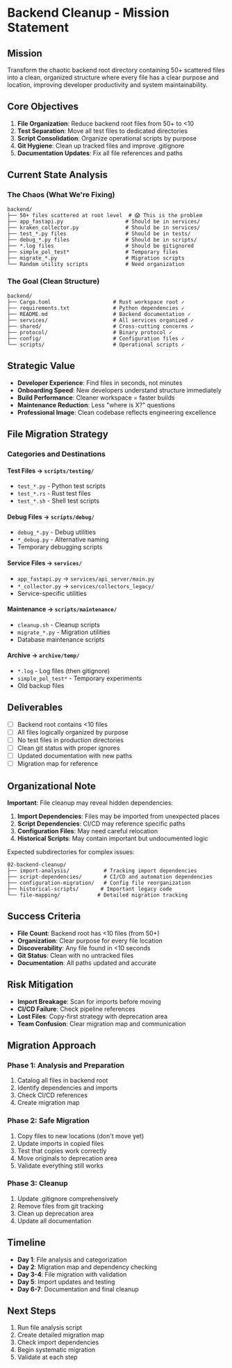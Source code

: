 # Backend Cleanup - Mission Statement

## Mission
Transform the chaotic backend root directory containing 50+ scattered files into a clean, organized structure where every file has a clear purpose and location, improving developer productivity and system maintainability.

## Core Objectives
1. **File Organization**: Reduce backend root files from 50+ to <10
2. **Test Separation**: Move all test files to dedicated directories
3. **Script Consolidation**: Organize operational scripts by purpose
4. **Git Hygiene**: Clean up tracked files and improve .gitignore
5. **Documentation Updates**: Fix all file references and paths

## Current State Analysis

### The Chaos (What We're Fixing)
```
backend/
├── 50+ files scattered at root level  # 😱 This is the problem
├── app_fastapi.py                    # Should be in services/
├── kraken_collector.py               # Should be in services/
├── test_*.py files                   # Should be in tests/
├── debug_*.py files                  # Should be in scripts/
├── *.log files                       # Should be gitignored
├── simple_pol_test*                  # Temporary files
├── migrate_*.py                      # Migration scripts
└── Random utility scripts            # Need organization
```

### The Goal (Clean Structure)
```
backend/
├── Cargo.toml                    # Rust workspace root ✓
├── requirements.txt              # Python dependencies ✓
├── README.md                     # Backend documentation ✓
├── services/                     # All services organized ✓
├── shared/                       # Cross-cutting concerns ✓
├── protocol/                     # Binary protocol ✓
├── config/                       # Configuration files ✓
└── scripts/                      # Operational scripts ✓
```

## Strategic Value
- **Developer Experience**: Find files in seconds, not minutes
- **Onboarding Speed**: New developers understand structure immediately
- **Build Performance**: Cleaner workspace = faster builds
- **Maintenance Reduction**: Less "where is X?" questions
- **Professional Image**: Clean codebase reflects engineering excellence

## File Migration Strategy

### Categories and Destinations

#### Test Files → `scripts/testing/`
- `test_*.py` - Python test scripts
- `test_*.rs` - Rust test files
- `test_*.sh` - Shell test scripts

#### Debug Files → `scripts/debug/`
- `debug_*.py` - Debug utilities
- `*_debug.py` - Alternative naming
- Temporary debugging scripts

#### Service Files → `services/`
- `app_fastapi.py` → `services/api_server/main.py`
- `*_collector.py` → `services/collectors_legacy/`
- Service-specific utilities

#### Maintenance → `scripts/maintenance/`
- `cleanup.sh` - Cleanup scripts
- `migrate_*.py` - Migration utilities
- Database maintenance scripts

#### Archive → `archive/temp/`
- `*.log` - Log files (then gitignore)
- `simple_pol_test*` - Temporary experiments
- Old backup files

## Deliverables
- [ ] Backend root contains <10 files
- [ ] All files logically organized by purpose
- [ ] No test files in production directories
- [ ] Clean git status with proper ignores
- [ ] Updated documentation with new paths
- [ ] Migration map for reference

## Organizational Note
**Important**: File cleanup may reveal hidden dependencies:
1. **Import Dependencies**: Files may be imported from unexpected places
2. **Script Dependencies**: CI/CD may reference specific paths
3. **Configuration Files**: May need careful relocation
4. **Historical Scripts**: May contain important but undocumented logic

Expected subdirectories for complex issues:
```
02-backend-cleanup/
├── import-analysis/           # Tracking import dependencies
├── script-dependencies/       # CI/CD and automation dependencies
├── configuration-migration/   # Config file reorganization
├── historical-scripts/       # Important legacy code
└── file-mapping/            # Detailed migration tracking
```

## Success Criteria
- **File Count**: Backend root has <10 files (from 50+)
- **Organization**: Clear purpose for every file location
- **Discoverability**: Any file found in <10 seconds
- **Git Status**: Clean with no untracked files
- **Documentation**: All paths updated and accurate

## Risk Mitigation
- **Import Breakage**: Scan for imports before moving
- **CI/CD Failure**: Check pipeline references
- **Lost Files**: Copy-first strategy with deprecation area
- **Team Confusion**: Clear migration map and communication

## Migration Approach

### Phase 1: Analysis and Preparation
1. Catalog all files in backend root
2. Identify dependencies and imports
3. Check CI/CD references
4. Create migration map

### Phase 2: Safe Migration
1. Copy files to new locations (don't move yet)
2. Update imports in copied files
3. Test that copies work correctly
4. Move originals to deprecation area
5. Validate everything still works

### Phase 3: Cleanup
1. Update .gitignore comprehensively
2. Remove files from git tracking
3. Clean up deprecation area
4. Update all documentation

## Timeline
- **Day 1**: File analysis and categorization
- **Day 2**: Migration map and dependency checking
- **Day 3-4**: File migration with validation
- **Day 5**: Import updates and testing
- **Day 6-7**: Documentation and final cleanup

## Next Steps
1. Run file analysis script
2. Create detailed migration map
3. Check import dependencies
4. Begin systematic migration
5. Validate at each step